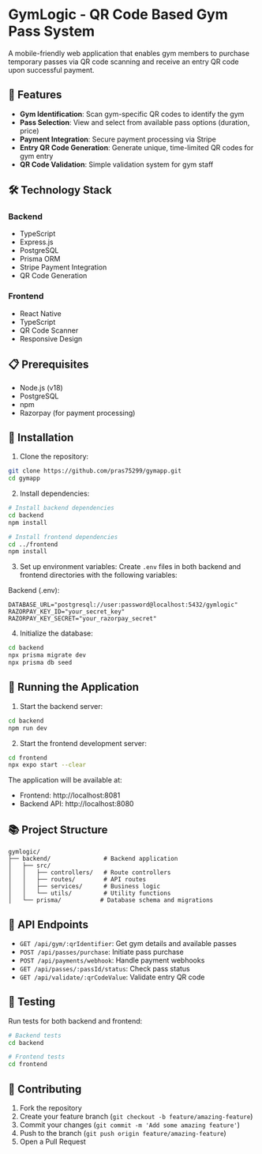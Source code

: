 # GymLogic - QR Code Based Gym Pass System

A mobile-friendly web application that enables gym members to purchase temporary passes via QR code scanning and receive an entry QR code upon successful payment.

## 🚀 Features

- **Gym Identification**: Scan gym-specific QR codes to identify the gym
- **Pass Selection**: View and select from available pass options (duration, price)
- **Payment Integration**: Secure payment processing via Stripe
- **Entry QR Code Generation**: Generate unique, time-limited QR codes for gym entry
- **QR Code Validation**: Simple validation system for gym staff

## 🛠️ Technology Stack

### Backend
- TypeScript
- Express.js
- PostgreSQL
- Prisma ORM
- Stripe Payment Integration
- QR Code Generation

### Frontend
- React Native
- TypeScript
- QR Code Scanner
- Responsive Design

## 📋 Prerequisites

- Node.js (v18)
- PostgreSQL
- npm
- Razorpay (for payment processing)

## 🔧 Installation

1. Clone the repository:
```bash
git clone https://github.com/pras75299/gymapp.git
cd gymapp
```

2. Install dependencies:
```bash
# Install backend dependencies
cd backend
npm install

# Install frontend dependencies
cd ../frontend
npm install
```

3. Set up environment variables:
Create `.env` files in both backend and frontend directories with the following variables:

Backend (.env):
```env
DATABASE_URL="postgresql://user:password@localhost:5432/gymlogic"
RAZORPAY_KEY_ID="your_secret_key"
RAZORPAY_KEY_SECRET="your_razorpay_secret"
```


4. Initialize the database:
```bash
cd backend
npx prisma migrate dev
npx prisma db seed
```

## 🚀 Running the Application

1. Start the backend server:
```bash
cd backend
npm run dev
```

2. Start the frontend development server:
```bash
cd frontend
npx expo start --clear
```

The application will be available at:
- Frontend: http://localhost:8081
- Backend API: http://localhost:8080

## 📚 Project Structure

```
gymlogic/
├── backend/               # Backend application
│   ├── src/
│   │   ├── controllers/   # Route controllers
│   │   ├── routes/        # API routes
│   │   ├── services/      # Business logic
│   │   └── utils/         # Utility functions
│   └── prisma/           # Database schema and migrations

```

## 🔐 API Endpoints

- `GET /api/gym/:qrIdentifier`: Get gym details and available passes
- `POST /api/passes/purchase`: Initiate pass purchase
- `POST /api/payments/webhook`: Handle payment webhooks
- `GET /api/passes/:passId/status`: Check pass status
- `GET /api/validate/:qrCodeValue`: Validate entry QR code

## 🧪 Testing

Run tests for both backend and frontend:

```bash
# Backend tests
cd backend

# Frontend tests
cd frontend
```

## 🤝 Contributing

1. Fork the repository
2. Create your feature branch (`git checkout -b feature/amazing-feature`)
3. Commit your changes (`git commit -m 'Add some amazing feature'`)
4. Push to the branch (`git push origin feature/amazing-feature`)
5. Open a Pull Request

